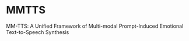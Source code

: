 # MMTTS
MM-TTS: A Unified Framework of Multi-modal Prompt-Induced Emotional Text-to-Speech Synthesis
